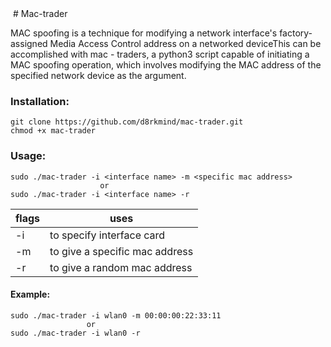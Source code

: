 <img src="">
# Mac-trader

MAC spoofing is a technique for modifying a network interface's factory-assigned Media Access Control address on a networked deviceThis can be accomplished with mac - traders, a python3 script capable of initiating a MAC spoofing operation, which involves modifying the MAC address of the specified  network device as the argument.

### Installation:

```
git clone https://github.com/d8rkmind/mac-trader.git
chmod +x mac-trader
```
### Usage:
```
sudo ./mac-trader -i <interface name> -m <specific mac address>
                    or
sudo ./mac-trader -i <interface name> -r
```
flags | uses
------|-----
-i|to specify interface card
-m|to give a specific mac address 
-r|to give a random mac address


#### Example:
```
sudo ./mac-trader -i wlan0 -m 00:00:00:22:33:11
                 or
sudo ./mac-trader -i wlan0 -r
```

 
 
